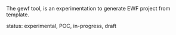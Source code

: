 The gewf tool, is an experimentation to generate EWF project from template.

status: experimental, POC, in-progress, draft

